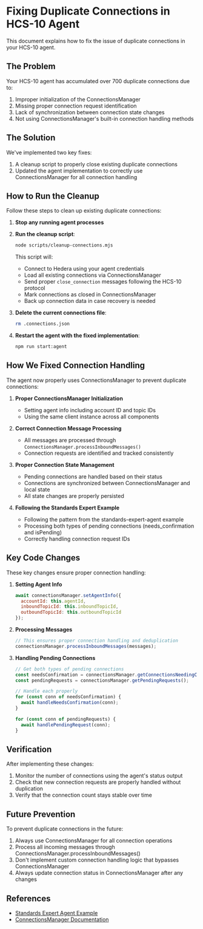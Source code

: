 # Fixing Duplicate Connections in HCS-10 Agent

This document explains how to fix the issue of duplicate connections in your HCS-10 agent.

## The Problem

Your HCS-10 agent has accumulated over 700 duplicate connections due to:

1. Improper initialization of the ConnectionsManager
2. Missing proper connection request identification
3. Lack of synchronization between connection state changes
4. Not using ConnectionsManager's built-in connection handling methods

## The Solution

We've implemented two key fixes:

1. A cleanup script to properly close existing duplicate connections
2. Updated the agent implementation to correctly use ConnectionsManager for all connection handling

## How to Run the Cleanup

Follow these steps to clean up existing duplicate connections:

1. **Stop any running agent processes**

2. **Run the cleanup script**:
   ```bash
   node scripts/cleanup-connections.mjs
   ```

   This script will:
   - Connect to Hedera using your agent credentials
   - Load all existing connections via ConnectionsManager
   - Send proper `close_connection` messages following the HCS-10 protocol
   - Mark connections as closed in ConnectionsManager
   - Back up connection data in case recovery is needed

3. **Delete the current connections file**:
   ```bash
   rm .connections.json
   ```

4. **Restart the agent with the fixed implementation**:
   ```bash
   npm run start:agent
   ```

## How We Fixed Connection Handling

The agent now properly uses ConnectionsManager to prevent duplicate connections:

1. **Proper ConnectionsManager Initialization**
   - Setting agent info including account ID and topic IDs
   - Using the same client instance across all components

2. **Correct Connection Message Processing**
   - All messages are processed through `ConnectionsManager.processInboundMessages()`
   - Connection requests are identified and tracked consistently

3. **Proper Connection State Management**
   - Pending connections are handled based on their status
   - Connections are synchronized between ConnectionsManager and local state
   - All state changes are properly persisted

4. **Following the Standards Expert Example**
   - Following the pattern from the standards-expert-agent example
   - Processing both types of pending connections (needs_confirmation and isPending)
   - Correctly handling connection request IDs

## Key Code Changes

These key changes ensure proper connection handling:

1. **Setting Agent Info**
   ```javascript
   await connectionsManager.setAgentInfo({
     accountId: this.agentId,
     inboundTopicId: this.inboundTopicId,
     outboundTopicId: this.outboundTopicId
   });
   ```

2. **Processing Messages**
   ```javascript
   // This ensures proper connection handling and deduplication
   connectionsManager.processInboundMessages(messages);
   ```

3. **Handling Pending Connections**
   ```javascript
   // Get both types of pending connections
   const needsConfirmation = connectionsManager.getConnectionsNeedingConfirmation();
   const pendingRequests = connectionsManager.getPendingRequests();
   
   // Handle each properly
   for (const conn of needsConfirmation) {
     await handleNeedsConfirmation(conn);
   }
   
   for (const conn of pendingRequests) {
     await handlePendingRequest(conn);
   }
   ```

## Verification

After implementing these changes:

1. Monitor the number of connections using the agent's status output
2. Check that new connection requests are properly handled without duplication
3. Verify that the connection count stays stable over time

## Future Prevention

To prevent duplicate connections in the future:

1. Always use ConnectionsManager for all connection operations
2. Process all incoming messages through ConnectionsManager.processInboundMessages()
3. Don't implement custom connection handling logic that bypasses ConnectionsManager
4. Always update connection status in ConnectionsManager after any changes

## References

- [Standards Expert Agent Example](https://github.com/hashgraph-online/standards-agent-kit/blob/main/examples/standards-expert/standards-expert-agent.ts)
- [ConnectionsManager Documentation](https://hashgraphonline.com/docs/libraries/standards-sdk/hcs-10/connections-manager/) 